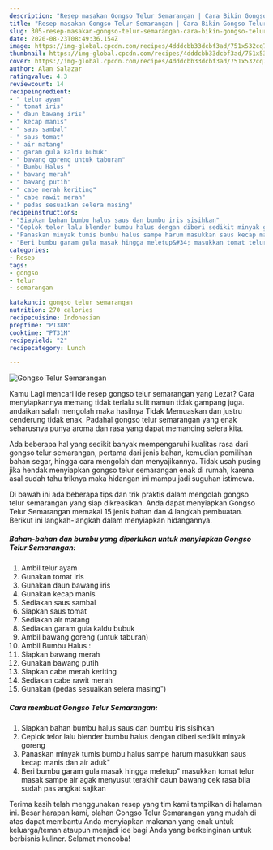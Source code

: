 ```yaml
---
description: "Resep masakan Gongso Telur Semarangan | Cara Bikin Gongso Telur Semarangan Yang Enak Dan Lezat"
title: "Resep masakan Gongso Telur Semarangan | Cara Bikin Gongso Telur Semarangan Yang Enak Dan Lezat"
slug: 305-resep-masakan-gongso-telur-semarangan-cara-bikin-gongso-telur-semarangan-yang-enak-dan-lezat
date: 2020-08-23T08:49:36.154Z
image: https://img-global.cpcdn.com/recipes/4dddcbb33dcbf3ad/751x532cq70/gongso-telur-semarangan-foto-resep-utama.jpg
thumbnail: https://img-global.cpcdn.com/recipes/4dddcbb33dcbf3ad/751x532cq70/gongso-telur-semarangan-foto-resep-utama.jpg
cover: https://img-global.cpcdn.com/recipes/4dddcbb33dcbf3ad/751x532cq70/gongso-telur-semarangan-foto-resep-utama.jpg
author: Alan Salazar
ratingvalue: 4.3
reviewcount: 14
recipeingredient:
- " telur ayam"
- " tomat iris"
- " daun bawang iris"
- " kecap manis"
- " saus sambal"
- " saus tomat"
- " air matang"
- " garam gula kaldu bubuk"
- " bawang goreng untuk taburan"
- " Bumbu Halus "
- " bawang merah"
- " bawang putih"
- " cabe merah keriting"
- " cabe rawit merah"
- " pedas sesuaikan selera masing"
recipeinstructions:
- "Siapkan bahan bumbu halus saus dan bumbu iris sisihkan"
- "Ceplok telor lalu blender bumbu halus dengan diberi sedikit minyak goreng"
- "Panaskan minyak tumis bumbu halus sampe harum masukkan saus kecap manis dan air aduk&#34;"
- "Beri bumbu garam gula masak hingga meletup&#34; masukkan tomat telur masak sampe air agak menyusut terakhir daun bawang cek rasa bila sudah pas angkat sajikan"
categories:
- Resep
tags:
- gongso
- telur
- semarangan

katakunci: gongso telur semarangan 
nutrition: 270 calories
recipecuisine: Indonesian
preptime: "PT38M"
cooktime: "PT31M"
recipeyield: "2"
recipecategory: Lunch

---
```



![Gongso Telur Semarangan](https://img-global.cpcdn.com/recipes/4dddcbb33dcbf3ad/751x532cq70/gongso-telur-semarangan-foto-resep-utama.jpg)

Kamu Lagi mencari ide resep gongso telur semarangan yang Lezat? Cara menyiapkannya memang tidak terlalu sulit namun tidak gampang juga. andaikan salah mengolah maka hasilnya Tidak Memuaskan dan justru cenderung tidak enak. Padahal gongso telur semarangan yang enak seharusnya punya aroma dan rasa yang dapat memancing selera kita.

Ada beberapa hal yang sedikit banyak mempengaruhi kualitas rasa dari gongso telur semarangan, pertama dari jenis bahan, kemudian pemilihan bahan segar, hingga cara mengolah dan menyajikannya. Tidak usah pusing jika hendak menyiapkan gongso telur semarangan enak di rumah, karena asal sudah tahu triknya maka hidangan ini mampu jadi suguhan istimewa.




Di bawah ini ada beberapa tips dan trik praktis dalam mengolah gongso telur semarangan yang siap dikreasikan. Anda dapat menyiapkan Gongso Telur Semarangan memakai 15 jenis bahan dan 4 langkah pembuatan. Berikut ini langkah-langkah dalam menyiapkan hidangannya.

<!--inarticleads1-->

##### Bahan-bahan dan bumbu yang diperlukan untuk menyiapkan Gongso Telur Semarangan:

1. Ambil  telur ayam
1. Gunakan  tomat iris
1. Gunakan  daun bawang iris
1. Gunakan  kecap manis
1. Sediakan  saus sambal
1. Siapkan  saus tomat
1. Sediakan  air matang
1. Sediakan  garam gula kaldu bubuk
1. Ambil  bawang goreng (untuk taburan)
1. Ambil  Bumbu Halus :
1. Siapkan  bawang merah
1. Gunakan  bawang putih
1. Siapkan  cabe merah keriting
1. Sediakan  cabe rawit merah
1. Gunakan  (pedas sesuaikan selera masing&#34;)




<!--inarticleads2-->

##### Cara membuat Gongso Telur Semarangan:

1. Siapkan bahan bumbu halus saus dan bumbu iris sisihkan
1. Ceplok telor lalu blender bumbu halus dengan diberi sedikit minyak goreng
1. Panaskan minyak tumis bumbu halus sampe harum masukkan saus kecap manis dan air aduk&#34;
1. Beri bumbu garam gula masak hingga meletup&#34; masukkan tomat telur masak sampe air agak menyusut terakhir daun bawang cek rasa bila sudah pas angkat sajikan




Terima kasih telah menggunakan resep yang tim kami tampilkan di halaman ini. Besar harapan kami, olahan Gongso Telur Semarangan yang mudah di atas dapat membantu Anda menyiapkan makanan yang enak untuk keluarga/teman ataupun menjadi ide bagi Anda yang berkeinginan untuk berbisnis kuliner. Selamat mencoba!
